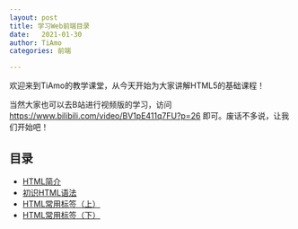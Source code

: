 ```yaml
---
layout: post
title: 学习Web前端目录
date:   2021-01-30
author: TiAmo
categories: 前端

---
```

欢迎来到TiAmo的教学课堂，从今天开始为大家讲解HTML5的基础课程！

当然大家也可以去B站进行视频版的学习，访问 https://www.bilibili.com/video/BV1pE411q7FU?p=26 即可。废话不多说，让我们开始吧！

## 目录
+ [HTML简介](#I)
+ [初识HTML语法](#II)
+ [HTML常用标签（上）](#III)
+ [HTML常用标签（下）](#IV)
